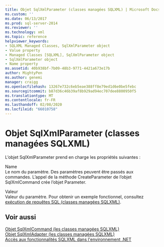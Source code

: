 ```yaml
---
title: Objet SqlXmlParameter (classes managées SQLXML) | Microsoft Docs
ms.custom: ''
ms.date: 06/13/2017
ms.prod: sql-server-2014
ms.reviewer: ''
ms.technology: xml
ms.topic: reference
helpviewer_keywords:
- SQLXML Managed Classes, SqlXmlParameter object
- Value property
- Managed Classes [SQLXML], SqlXmlParameter object
- SqlXmlParameter object
- Name property
ms.assetid: 40b938bf-7b09-48b3-9771-4421a673e17b
author: MightyPen
ms.author: genemi
manager: craigg
ms.openlocfilehash: 13267e732c6eb5eae388ff8e79ed1d6e0be5febc
ms.sourcegitcommit: b87d36c46b39af8b929ad94ec707dee8800950f5
ms.translationtype: MT
ms.contentlocale: fr-FR
ms.lasthandoff: 02/08/2020
ms.locfileid: "66010758"
---
```

# <a name="sqlxmlparameter-object-sqlxml-managed-classes"></a>Objet SqlXmlParameter (classes managées SQLXML)
  L’objet SqlXmlParameter prend en charge les propriétés suivantes :  
  
 Name  
 Le nom du paramètre. Des paramètres peuvent être passés aux commandes. L’appel de la méthode CreateParameter de l’objet SqlXmlCommand crée l’objet Parameter.  
  
 Valeur  
 Valeur du paramètre. Pour obtenir un exemple fonctionnel, consultez [exécution de requêtes SQL &#40;classes managées SQLXML&#41;](sqlxml-4-0-net-framework-support-managed-classes.md).  
  
## <a name="see-also"></a>Voir aussi  
 [Objet SqlXmlCommand &#40;les classes managées SQLXML&#41;](sqlxml-managed-classes-sqlxmlcommand-object.md)   
 [Objet SqlXmlAdapter &#40;les classes managées SQLXML&#41;](sqlxml-managed-classes-sqlxmladapter-object.md)   
 [Accès aux fonctionnalités SQLXML dans l'environnement .NET](accessing-sqlxml-functionality-in-the-net-environment.md)  
  
  
